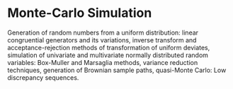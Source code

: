 # Monte-Carlo Simulation

Generation of random numbers from a uniform distribution: linear congruential generators and its variations, inverse transform and acceptance-rejection methods of transformation of uniform deviates, simulation of univariate and multivariate normally distributed random variables: Box-Muller and Marsaglia methods, variance reduction techniques, generation of Brownian sample paths, quasi-Monte Carlo: Low discrepancy sequences.

